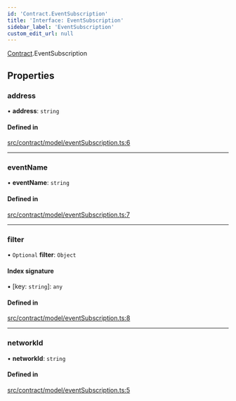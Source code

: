 ```yaml
---
id: 'Contract.EventSubscription'
title: 'Interface: EventSubscription'
sidebar_label: 'EventSubscription'
custom_edit_url: null
---
```


[Contract](../namespaces/Contract.md).EventSubscription

## Properties

### address

• **address**: `string`

#### Defined in

[src/contract/model/eventSubscription.ts:6](https://github.com/leovigna/web3-redux/blob/2db3cc0/src/contract/model/eventSubscription.ts#L6)

---

### eventName

• **eventName**: `string`

#### Defined in

[src/contract/model/eventSubscription.ts:7](https://github.com/leovigna/web3-redux/blob/2db3cc0/src/contract/model/eventSubscription.ts#L7)

---

### filter

• `Optional` **filter**: `Object`

#### Index signature

▪ [key: `string`]: `any`

#### Defined in

[src/contract/model/eventSubscription.ts:8](https://github.com/leovigna/web3-redux/blob/2db3cc0/src/contract/model/eventSubscription.ts#L8)

---

### networkId

• **networkId**: `string`

#### Defined in

[src/contract/model/eventSubscription.ts:5](https://github.com/leovigna/web3-redux/blob/2db3cc0/src/contract/model/eventSubscription.ts#L5)
